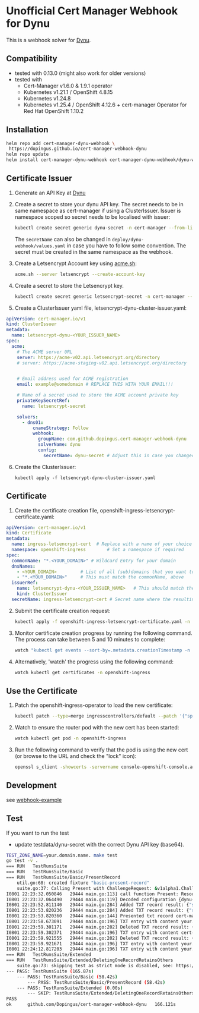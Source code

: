 # Unofficial Cert Manager Webhook for Dynu

This is a webhook solver for [Dynu](https://www.dynu.com/).

## Compatibility

* tested with 0.13.0 (might also work for older versions)
* tested with
  - Cert-Manager v1.6.0 & 1.9.1 operator
  - Kubernetes v1.21.1 / OpenShift 4.8.15 
  - Kubernetes v1.24.8
  - Kubernetes v1.25.4 / OpenShift 4.12.6 + cert-manager Operator for Red Hat OpenShift 1.10.2

## Installation

```bash
helm repo add cert-manager-dynu-webhook \
 https://dopingus.github.io/cert-manager-webhook-dynu
helm repo update
helm install cert-manager-dynu-webhook cert-manager-dynu-webhook/dynu-webhook
```

## Certificate Issuer

1. Generate an API Key at [Dynu](https://www.dynu.com/en-US/ControlPanel/APICredentials)

2. Create a secret to store your dynu API key.  The secret needs to be in same namespace as cert-manager if using a ClusterIssuer. Issuer is namespace scoped so secret needs to be localised with issuer:

    ```bash
    kubectl create secret generic dynu-secret -n cert-manager --from-literal=api-key='<DYNU_API_KEY>'
    ```

    The `secretName` can also be changed in `deploy/dynu-webhook/values.yaml` in case you have to follow some convention. 
    The secret must be created in the same namespace as the webhook.

3. Create a Letsencrypt Account key using [acme.sh](https://github.com/acmesh-official/acme.sh):

     ```bash
     acme.sh --server letsencrypt --create-account-key
     ```
4. Create a secret to store the Letsencrypt key.

     ```bash
     kubectl create secret generic letsencrypt-secret -n cert-manager --from-file=api-key=~/.acme.sh/ca/acme-v02.api.letsencrypt.org/directory/account.key
     ```
     
5. Create a ClusterIssuer yaml file, letsencrypt-dynu-cluster-issuer.yaml:

```yaml
apiVersion: cert-manager.io/v1
kind: ClusterIssuer
metadata:
  name: letsencrypt-dynu-<YOUR_ISSUER_NAME>
spec:
  acme:
    # The ACME server URL
    server: https://acme-v02.api.letsencrypt.org/directory              # Use this for prod
    # server: https://acme-staging-v02.api.letsencrypt.org/directory    # Use this for staging/testing


    # Email address used for ACME registration
    email: example@somedomain # REPLACE THIS WITH YOUR EMAIL!!!

    # Name of a secret used to store the ACME account private key
    privateKeySecretRef:
      name: letsencrypt-secret

    solvers:
      - dns01:
          cnameStrategy: Follow
          webhook:
            groupName: com.github.dopingus.cert-manager-webhook-dynu
            solverName: dynu
            config:
              secretName: dynu-secret # Adjust this in case you changed the secretName
```
6. Create the ClusterIssuer:

    ```
    kubectl apply -f letsencrypt-dynu-cluster-issuer.yaml

## Certificate

1. Create the certificate creation file, openshift-ingress-letsencrypt-certificate.yaml:

```yaml
apiVersion: cert-manager.io/v1
kind: Certificate
metadata:
  name: ingress-letsencrypt-cert  # Replace with a name of your choice
  namespace: openshift-ingress        # Set a namespace if required
spec:
  commonName: "*.<YOUR_DOMAIN>" # Wildcard Entry for your domain
  dnsNames:
    - <YOUR_DOMAIN>         # List of all (sub)domains that you want to include in the cert
    - "*.<YOUR_DOMAIN>"     # This must match the commonName, above
  issuerRef:
    name: letsencrypt-dynu-<YOUR_ISSUER_NAME>   # This should match the issuer you defined earlier
    kind: ClusterIssuer
  secretName: ingress-letsencrypt-cert # Secret name where the resulting certificate is saved in
```

2. Submit the certificate creation request:

    ```bash
    kubectl apply -f openshift-ingress-letsencrypt-certificate.yaml -n openshift-ingress
    ```

3. Monitor certificate creation progress by running the following command.  The process can take between 5 and 10 minutes to complete:

    ```bash
    watch "kubectl get events --sort-by=.metadata.creationTimestamp -n openshift-ingress | tail -n15"
    ```
4. Alternatively, 'watch' the progress using the following command:

   ```bash
   watch kubectl get certificates -n openshift-ingress
   ```
## Use the Certificate

1. Patch the openshift-ingress-operator to load the new certificate:

    ```bash
    kubectl patch --type=merge ingresscontrollers/default --patch '{"spec":{"defaultCertificate":{"name":"ingress-certs-letsencrypt"}}}' -n openshift-ingress
    ```
2. Watch to ensure the router pod with the new cert has been started:

    ```bash
    watch kubectl get pod -n openshift-ingress
    ```

3. Run the following command to verify that the pod is using the new cert (or browse to the URL and check the "lock" icon):

    ```bash
    openssl s_client -showcerts -servername console-openshift-console.apps.<cluster name>.<domain name> -connect console-openshift-console.apps.ocp49-022100.alchan.nasatam.support:443
    ```
    
## Development

see [webhook-example](https://github.com/cert-manager/webhook-example)

## Test

If you want to run the test
- update testdata/dynu-secret with the correct Dynu API key (base64).

```bash
TEST_ZONE_NAME=your.domain.name. make test
go test -v .
=== RUN   TestRunsSuite
=== RUN   TestRunsSuite/Basic
=== RUN   TestRunsSuite/Basic/PresentRecord
    util.go:68: created fixture "basic-present-record"
    suite.go:37: Calling Present with ChallengeRequest: &v1alpha1.ChallengeRequest{UID:"", Action:"", Type:"", DNSName:"example.com", Key:"123d==", ResourceNamespace:"basic-present-record", ResolvedFQDN:"cert-manager-dns01-tests.your.domain.name.", ResolvedZone:"your.domain.name.", AllowAmbientCredentials:false, Config:(*v1.JSON)(0x40004e3398)}
I0801 22:23:32.050846   29444 main.go:113] call function Present: ResourceNamespace=basic-present-record, ResolvedZone=your.domain.name., ResolvedFQDN=cert-manager-dns01-tests.your.domain.name. DNSName=example.com
I0801 22:23:32.064490   29444 main.go:119] Decoded configuration {dynu-secret}
I0801 22:23:52.811140   29444 main.go:284] Added TXT record result: {"statusCode":200,"id":8718493,"domainId":9754501,"domainName":"your.domain.name","nodeName":"cert-manager-dns01-tests","hostname":"cert-manager-dns01-tests.your.domain.name","recordType":"TXT","ttl":60,"state":true,"content":"cert-manager-dns01-tests.your.domain.name. 60 IN TXT \"123d==\"","updatedOn":"2022-08-02T05:23:52.443","textData":"123d=="}
I0801 22:23:53.820236   29444 main.go:284] Added TXT record result: {"statusCode":200,"id":8718494,"domainId":9754501,"domainName":"your.domain.name","nodeName":"","hostname":"your.domain.name","recordType":"TXT","ttl":60,"state":true,"content":"your.domain.name. 60 IN TXT \"123d==\"","updatedOn":"2022-08-02T05:23:53.573","textData":"123d=="}
I0801 22:23:53.820360   29444 main.go:144] Presented txt record cert-manager-dns01-tests.your.domain.name.
I0801 22:23:58.673091   29444 main.go:196] TXT entry with content your.domain.name. 60 IN TXT "123d==" (key value 123d==)
I0801 22:23:59.301171   29444 main.go:202] Deleted TXT record result: {"statusCode":200}
I0801 22:23:59.302371   29444 main.go:196] TXT entry with content cert-manager-dns01-tests.your.domain.name. 60 IN TXT "123d==" (key value 123d==)
I0801 22:23:59.921555   29444 main.go:202] Deleted TXT record result: {"statusCode":200}
I0801 22:23:59.921671   29444 main.go:196] TXT entry with content your.domain.name. 120 IN SOA ns1.dynu.com. administrator.dynu.com. 0 3600 900 604800 300 (key value 123d==)
I0801 22:24:12.817203   29444 main.go:196] TXT entry with content your.domain.name. 120 IN SOA ns1.dynu.com. administrator.dynu.com. 0 3600 900 604800 300 (key value 123d==)
=== RUN   TestRunsSuite/Extended
=== RUN   TestRunsSuite/Extended/DeletingOneRecordRetainsOthers
    suite.go:73: skipping test as strict mode is disabled, see: https://github.com/cert-manager/cert-manager/pull/1354
--- PASS: TestRunsSuite (165.87s)
    --- PASS: TestRunsSuite/Basic (58.42s)
        --- PASS: TestRunsSuite/Basic/PresentRecord (58.42s)
    --- PASS: TestRunsSuite/Extended (0.00s)
        --- SKIP: TestRunsSuite/Extended/DeletingOneRecordRetainsOthers (0.00s)
PASS
ok      github.com/Dopingus/cert-manager-webhook-dynu   166.121s
```
